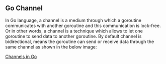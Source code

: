 ## Go Channel

In Go language, a channel is a medium through which a goroutine communicates with another goroutine and this communication is lock-free. Or in other words, a channel is a technique which allows to let one goroutine to send data to another goroutine. By default channel is bidirectional, means the goroutine can send or receive data through the same channel as shown in the below image:

[Channels in Go](https://go101.org/article/channel.html)
